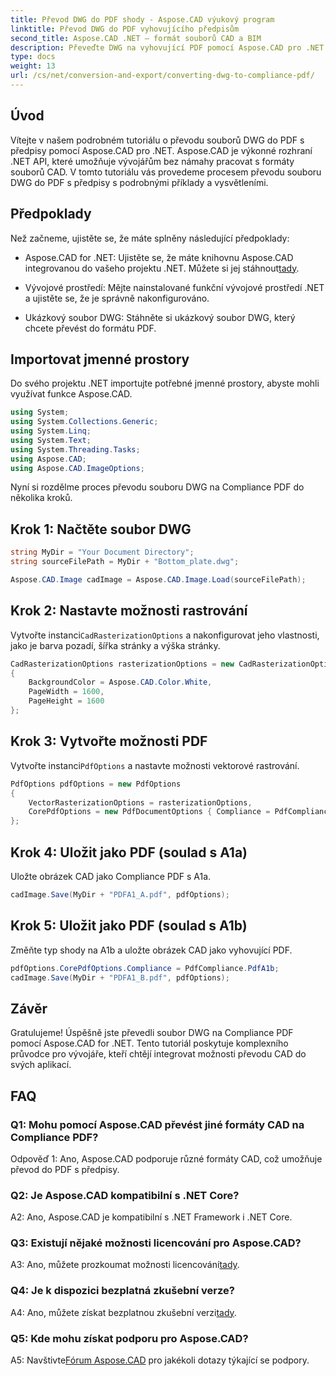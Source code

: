 ```yaml
---
title: Převod DWG do PDF shody - Aspose.CAD výukový program
linktitle: Převod DWG do PDF vyhovujícího předpisům
second_title: Aspose.CAD .NET – formát souborů CAD a BIM
description: Převeďte DWG na vyhovující PDF pomocí Aspose.CAD pro .NET. Postupujte podle našeho návodu, kde najdete podrobné pokyny.
type: docs
weight: 13
url: /cs/net/conversion-and-export/converting-dwg-to-compliance-pdf/
---
```

## Úvod

Vítejte v našem podrobném tutoriálu o převodu souborů DWG do PDF s předpisy pomocí Aspose.CAD pro .NET. Aspose.CAD je výkonné rozhraní .NET API, které umožňuje vývojářům bez námahy pracovat s formáty souborů CAD. V tomto tutoriálu vás provedeme procesem převodu souboru DWG do PDF s předpisy s podrobnými příklady a vysvětleními.

## Předpoklady

Než začneme, ujistěte se, že máte splněny následující předpoklady:

-  Aspose.CAD for .NET: Ujistěte se, že máte knihovnu Aspose.CAD integrovanou do vašeho projektu .NET. Můžete si jej stáhnout[tady](https://releases.aspose.com/cad/net/).

- Vývojové prostředí: Mějte nainstalované funkční vývojové prostředí .NET a ujistěte se, že je správně nakonfigurováno.

- Ukázkový soubor DWG: Stáhněte si ukázkový soubor DWG, který chcete převést do formátu PDF.

## Importovat jmenné prostory

Do svého projektu .NET importujte potřebné jmenné prostory, abyste mohli využívat funkce Aspose.CAD.

```csharp
using System;
using System.Collections.Generic;
using System.Linq;
using System.Text;
using System.Threading.Tasks;
using Aspose.CAD;
using Aspose.CAD.ImageOptions;
```

Nyní si rozdělme proces převodu souboru DWG na Compliance PDF do několika kroků.

## Krok 1: Načtěte soubor DWG

```csharp
string MyDir = "Your Document Directory";
string sourceFilePath = MyDir + "Bottom_plate.dwg";

Aspose.CAD.Image cadImage = Aspose.CAD.Image.Load(sourceFilePath);
```

## Krok 2: Nastavte možnosti rastrování

 Vytvořte instanci`CadRasterizationOptions` a nakonfigurovat jeho vlastnosti, jako je barva pozadí, šířka stránky a výška stránky.

```csharp
CadRasterizationOptions rasterizationOptions = new CadRasterizationOptions
{
    BackgroundColor = Aspose.CAD.Color.White,
    PageWidth = 1600,
    PageHeight = 1600
};
```

## Krok 3: Vytvořte možnosti PDF

 Vytvořte instanci`PdfOptions` a nastavte možnosti vektorové rastrování.

```csharp
PdfOptions pdfOptions = new PdfOptions
{
    VectorRasterizationOptions = rasterizationOptions,
    CorePdfOptions = new PdfDocumentOptions { Compliance = PdfCompliance.PdfA1a }
};
```

## Krok 4: Uložit jako PDF (soulad s A1a)

Uložte obrázek CAD jako Compliance PDF s A1a.

```csharp
cadImage.Save(MyDir + "PDFA1_A.pdf", pdfOptions);
```

## Krok 5: Uložit jako PDF (soulad s A1b)

Změňte typ shody na A1b a uložte obrázek CAD jako vyhovující PDF.

```csharp
pdfOptions.CorePdfOptions.Compliance = PdfCompliance.PdfA1b;
cadImage.Save(MyDir + "PDFA1_B.pdf", pdfOptions);
```

## Závěr

Gratulujeme! Úspěšně jste převedli soubor DWG na Compliance PDF pomocí Aspose.CAD for .NET. Tento tutoriál poskytuje komplexního průvodce pro vývojáře, kteří chtějí integrovat možnosti převodu CAD do svých aplikací.

## FAQ

### Q1: Mohu pomocí Aspose.CAD převést jiné formáty CAD na Compliance PDF?

Odpověď 1: Ano, Aspose.CAD podporuje různé formáty CAD, což umožňuje převod do PDF s předpisy.

### Q2: Je Aspose.CAD kompatibilní s .NET Core?

A2: Ano, Aspose.CAD je kompatibilní s .NET Framework i .NET Core.

### Q3: Existují nějaké možnosti licencování pro Aspose.CAD?

 A3: Ano, můžete prozkoumat možnosti licencování[tady](https://purchase.aspose.com/buy).

### Q4: Je k dispozici bezplatná zkušební verze?

 A4: Ano, můžete získat bezplatnou zkušební verzi[tady](https://releases.aspose.com/).

### Q5: Kde mohu získat podporu pro Aspose.CAD?

A5: Navštivte[Fórum Aspose.CAD](https://forum.aspose.com/c/cad/19) pro jakékoli dotazy týkající se podpory.